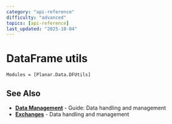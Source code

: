 ```yaml
---
category: "api-reference"
difficulty: "advanced"
topics: [api-reference]
last_updated: "2025-10-04"
---
```


# DataFrame utils

```@autodocs
Modules = [Planar.Data.DFUtils]
```


## See Also

- **[Data Management](../guides/../guides/../guides/data-management.md)** - Guide: Data handling and management
- **[Exchanges](../exchanges.md)** - Data handling and management
